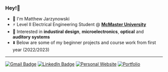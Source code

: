 ### Hey!👋

- 💬 I'm Matthew Jarzynowski
- ⚡ Level II Electrical Engineering Student @ **[McMaster University](https://www.eng.mcmaster.ca/ece/)**
- 🤯 Interested in **industiral design**, **microelectronics**, **optical** and **auditory systems**
- ⬇️ Below are some of my beginner projects and course work from first year (2022/2023)
---
[![Gmail Badge](https://img.shields.io/badge/Email-EA4335?logo=gmail&logoColor=fff&style=for-the-badge)](mailto:matthewjarzy@gmail.com)&nbsp;[![LinkedIn Badge](https://img.shields.io/badge/LinkedIn-0A66C2?logo=linkedin&logoColor=fff&style=for-the-badge)](https://www.linkedin.com/in/mjarzy/)&nbsp;[![Personal Website](https://img.shields.io/badge/Website-242F4B?logo=fugacloud&logoColor=fff&style=for-the-badge)](https://www.jarzynowski.com/)&nbsp;[![Portfolio](https://img.shields.io/badge/Portfolio-2C39BD?logo=cloudways&logoColor=fff&style=for-the-badge)](https://mjarzy.notionlinker.com)
